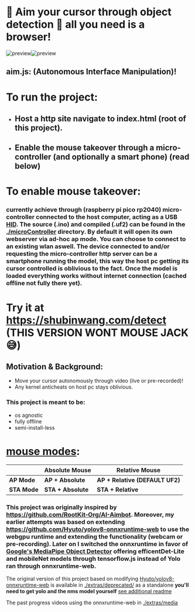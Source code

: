 # 🎯 Aim your cursor through object detection 🎯 all you need is a browser!

![preview](./extras/media/preview.gif)![preview](./extras/media/preview2.gif)

## aim.js: (Autonomous Interface Manipulation)!

# To run the project:

- ## Host a http site navigate to index.html (root of this project).
- ## Enable the mouse takeover through a micro-controller (and optionally a smart phone) (read below)

# To enable mouse takeover:

### currently achieve through (raspberry pi pico rp2040) micro-controller connected to the host computer, acting as a USB [HID](https://en.wikipedia.org/wiki/Human_interface_device). The source (.ino) and compiled (.uf2) can be found in the [./microController](./microController) directory. By default it will open its own webserver via ad-hoc ap mode. You can choose to connect to an existing wlan aswell. The device connected to and/or requesting the micro-controller http server can be a smartphone running the model, this way the host pc getting its cursor controlled is oblivious to the fact. Once the model is loaded everything works without internet connection (cached offline not fully there yet).

# Try it at https://shubinwang.com/detect (THIS VERSION WONT MOUSE JACK 😅)

## Motivation & Background:

- Move your cursor autonomously through video (live or pre-recorded)!
- Any kernel anticheats on host pc stays oblivious.

### This project is meant to be:

- os agnostic
- fully offline
- semi-install-less

# [mouse modes](./microController/readme.md):

|              | **Absolute Mouse** | **Relative Mouse**              |
| ------------ | ------------------ | ------------------------------- |
| **AP Mode**  | **AP + Absolute**  | **AP + Relative (DEFAULT UF2)** |
| **STA Mode** | **STA + Absolute** | **STA + Relative**              |


### This project was originally inspired by https://github.com/RootKit-Org/AI-Aimbot. Moreover, my earlier attempts was based on extending https://github.com/Hyuto/yolov8-onnxruntime-web to use the webgpu runtime and extending the functionality (webcam or pre-recording). Later on I switched the onnxruntime in favor of [Google's MediaPipe Object Detector](https://ai.google.dev/edge/mediapipe/solutions/vision/object_detector) offering efficentDet-Lite and mobileNet models through tensorflow.js instead of Yolo ran through onnxruntime-web.

The original version of this project based on modifying [Hyuto/yolov8-onnxruntime-web](https://github.com/Hyuto/yolov8-onnxruntime-web) is available in [./extras/deprecated/](./extras/deprecated) as a standalone **you'll need to get yolo and the nms model yourself** [see additional readme](./extras/readme.md)

The past progress videos using the onnxruntime-web in [./extras/media](./extras/media)


